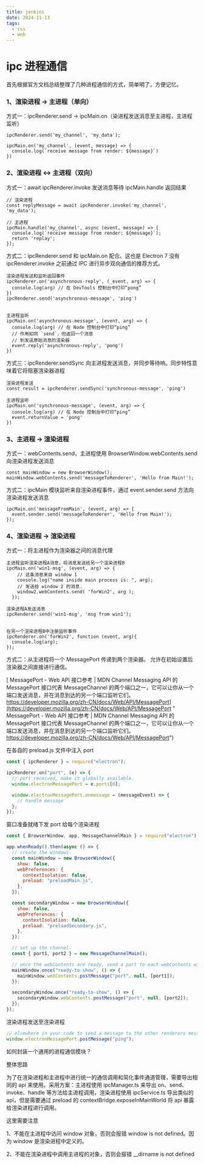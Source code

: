 ```yaml
---
title: jenkins
date: 2024-11-13
tags:
  - css
  - web
---
```


# ipc 进程通信

首先根据官方文档总结整理了几种进程通信的方式，简单明了，方便记忆。

### 1、渲染进程 → 主进程（单向）

方式一：ipcRenderer.send -> ipcMain.on（染进程发送消息至主进程，主进程监听）

```纯文本
ipcRenderer.send('my_channel', 'my_data');

ipcMain.on('my_channel', (event, message) => {
  console.log(`receive message from render: ${message}`)
})

```

### 2、渲染进程 <-> 主进程（双向）

方式一：await ipcRenderer.invoke 发送消息等待 ipcMain.handle 返回结果

```纯文本
// 渲染进程
const replyMessage = await ipcRenderer.invoke('my_channel', 'my_data');

// 主进程
ipcMain.handle('my_channel', async (event, message) => {
  console.log(`receive message from render: ${message}`);
  return 'replay';
});

```

方式二：ipcRenderer.send 和 ipcMain.on 配合。这也是 Electron 7 没有 ipcRenderer.invoke 之前通过 IPC 进行异步双向通信的推荐方式。

```纯文本
渲染进程发送和监听返回事件
ipcRenderer.on('asynchronous-reply', (_event, arg) => {
  console.log(arg) // 在 DevTools 控制台中打印“pong”
})
ipcRenderer.send('asynchronous-message', 'ping')


主进程监听
ipcMain.on('asynchronous-message', (event, arg) => {
  console.log(arg) // 在 Node 控制台中打印“ping”
  // 作用如同 `send`，但返回一个消息
  // 到发送原始消息的渲染器
  event.reply('asynchronous-reply', 'pong')
})

```

方式三：ipcRenderer.sendSync 向主进程发送消息，并同步等待响。同步特性意味着它将阻塞渲染器进程

```纯文本
渲染进程发送
const result = ipcRenderer.sendSync('synchronous-message', 'ping')

主进程监听
ipcMain.on('synchronous-message', (event, arg) => {
  console.log(arg) // 在 Node 控制台中打印“ping”
  event.returnValue = 'pong'
})

```

### 3、主进程 → 渲染进程

方式一：webContents.send，主进程使用 BrowserWindow\.webContents.send 向渲染进程发送消息

```纯文本
const mainWindow = new BrowserWindow();
mainWindow.webContents.send('messageToRenderer', 'Hello from Main!');

```

方式二：ipcMain 模块监听来自渲染进程事件，通过 event.sender.send 方法向渲染进程发送消息

```纯文本
ipcMain.on('messageFromMain', (event, arg) => {
  event.sender.send('messageToRenderer', 'Hello from Main!');
});
```

### 4、渲染进程 → 渲染进程

方式一：将主进程作为渲染器之间的消息代理

```纯文本
主进程监听渲染进程A消息，将消息发送给另一个渲染进程B
ipcMain.on('win1-msg', (event, arg) => {
    // 这条消息来自 window 1
    console.log("name inside main process is: ", arg);
    // 发送给 window 2 的消息.
    window2.webContents.send( 'forWin2', arg );
  });

渲染进程A发送消息
ipcRenderer.send('win1-msg', 'msg from win1');


在另一个渲染进程B中注册监听事件
ipcRenderer.on('forWin2', function (event, arg){
  console.log(arg);
});
```

方式二：从主进程将一个 MessagePort 传递到两个渲染器。 允许在初始设置后渲染器之间直接进行通信。

[ MessagePort - Web API 接口参考 | MDN Channel Messaging API 的 MessagePort 接口代表 MessageChannel 的两个端口之一，它可以让你从一个端口发送消息，并在消息到达的另一个端口监听它们。 https://developer.mozilla.org/zh-CN/docs/Web/API/MessagePort](https://developer.mozilla.org/zh-CN/docs/Web/API/MessagePort " MessagePort - Web API 接口参考 | MDN Channel Messaging API 的 MessagePort 接口代表 MessageChannel 的两个端口之一，它可以让你从一个端口发送消息，并在消息到达的另一个端口监听它们。 https://developer.mozilla.org/zh-CN/docs/Web/API/MessagePort")

在各自的 preload.js 文件中注入 port

```javascript
const { ipcRenderer } = require("electron");

ipcRenderer.on("port", (e) => {
  // port received, make it globally available.
  window.electronMessagePort = e.ports[0];

  window.electronMessagePort.onmessage = (messageEvent) => {
    // handle message
  };
});
```

窗口准备就绪下发 port 给每个渲染进程

```javascript
const { BrowserWindow, app, MessageChannelMain } = require("electron");

app.whenReady().then(async () => {
  // create the windows.
  const mainWindow = new BrowserWindow({
    show: false,
    webPreferences: {
      contextIsolation: false,
      preload: "preloadMain.js",
    },
  });

  const secondaryWindow = new BrowserWindow({
    show: false,
    webPreferences: {
      contextIsolation: false,
      preload: "preloadSecondary.js",
    },
  });

  // set up the channel.
  const { port1, port2 } = new MessageChannelMain();

  // once the webContents are ready, send a port to each webContents with postMessage.
  mainWindow.once("ready-to-show", () => {
    mainWindow.webContents.postMessage("port", null, [port1]);
  });

  secondaryWindow.once("ready-to-show", () => {
    secondaryWindow.webContents.postMessage("port", null, [port2]);
  });
});
```

渲染进程发送至渲染进程

```javascript
// elsewhere in your code to send a message to the other renderers message handler
window.electronMessagePort.postMessage("ping");
```

如何封装一个通用的进程通信模块？

整体思路

为了在渲染进程和主进程中进行统一的通信调用和简化事件通道管理，需要导出相同的 api 来使用。采用方案：主进程使用 ipcManager.ts 来导出 on、send、invoke、handle 等方法给主进程调用，渲染进程使用 ipcService.ts 导出类似的 api，但是需要通过 preload 的 contextBridge.exposeInMainWorld 将 api 暴露给渲染进程进行调用。

这里需要注意

1、不能在主进程中访问 window 对象，否则会报错 window is not defined。因为 window 是渲染进程中定义的。

2、不能在渲染进程中调用主进程的对象，否则会报错 \_\_dirname is not defined
